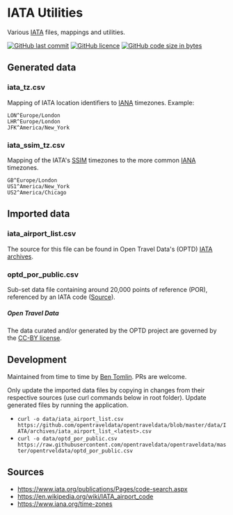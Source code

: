 # IATA Utilities
Various [IATA](https://www.iata.org/) files, mappings and utilities.

[![GitHub last commit](https://img.shields.io/github/last-commit/benct/iata-utils.svg)](https://github.com/benct/iata-utils)
[![GitHub licence](https://img.shields.io/github/license/benct/iata-utils.svg)](https://github.com/benct/iata-utils/blob/master/LICENCE)
[![GitHub code size in bytes](https://img.shields.io/github/languages/code-size/benct/iata-utils.svg)](https://github.com/benct/iata-utils)

## Generated data

### iata_tz.csv
Mapping of IATA location identifiers to [IANA](https://www.iana.org/time-zones) timezones. Example:
```
LON^Europe/London
LHR^Europe/London
JFK^America/New_York
```

### iata_ssim_tz.csv
Mapping of the IATA's [SSIM](https://www.iata.org/publications/store/Pages/standard-schedules-information.aspx) timezones to the
more common [IANA](https://www.iana.org/time-zones) timezones.
```
GB^Europe/London
US1^America/New_York
US2^America/Chicago
```

## Imported data

### iata_airport_list.csv
The source for this file can be found in Open Travel Data's (OPTD) [IATA archives](https://github.com/opentraveldata/opentraveldata/tree/master/data/IATA/archives).

### optd_por_public.csv
Sub-set data file containing around 20,000 points of reference (POR), referenced by an IATA code ([Source](https://github.com/opentraveldata/opentraveldata/blob/master/opentraveldata/optd_por_public.csv)).

##### Open Travel Data
The data curated and/or generated by the OPTD project are governed by the [CC-BY license](http://creativecommons.org/licenses/by/4.0/).


## Development
Maintained from time to time by [Ben Tomlin](https://github.com/benct). PRs are welcome.

Only update the imported data files by copying in changes from their respective sources (use curl commands below in root folder). Update generated files by running the application.

- `curl -o data/iata_airport_list.csv https://github.com/opentraveldata/opentraveldata/blob/master/data/IATA/archives/iata_airport_list_<latest>.csv`
- `curl -o data/optd_por_public.csv https://raw.githubusercontent.com/opentraveldata/opentraveldata/master/opentrveldata/optd_por_public.csv`

## Sources
- https://www.iata.org/publications/Pages/code-search.aspx
- https://en.wikipedia.org/wiki/IATA_airport_code
- https://www.iana.org/time-zones
